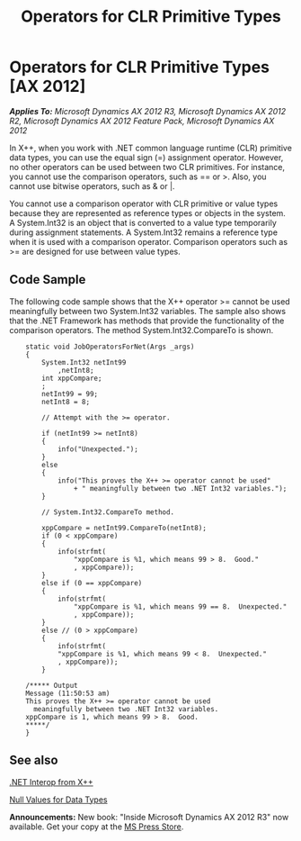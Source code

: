 ﻿---
title: Operators for CLR Primitive Types
TOCTitle: Operators for CLR Primitive Types
ms:assetid: 0a9f44d8-a82c-4a13-9d38-d1285d16e85c
ms:mtpsurl: https://msdn.microsoft.com/en-us/library/Cc581728(v=AX.60)
ms:contentKeyID: 35240354
ms.date: 05/18/2015
mtps_version: v=AX.60
---

# Operators for CLR Primitive Types [AX 2012]


_**Applies To:** Microsoft Dynamics AX 2012 R3, Microsoft Dynamics AX 2012 R2, Microsoft Dynamics AX 2012 Feature Pack, Microsoft Dynamics AX 2012_

In X++, when you work with .NET common language runtime (CLR) primitive data types, you can use the equal sign (=) assignment operator. However, no other operators can be used between two CLR primitives. For instance, you cannot use the comparison operators, such as == or \>. Also, you cannot use bitwise operators, such as & or |.

You cannot use a comparison operator with CLR primitive or value types because they are represented as reference types or objects in the system. A System.Int32 is an object that is converted to a value type temporarily during assignment statements. A System.Int32 remains a reference type when it is used with a comparison operator. Comparison operators such as \>= are designed for use between value types.

## Code Sample

The following code sample shows that the X++ operator \>= cannot be used meaningfully between two System.Int32 variables. The sample also shows that the .NET Framework has methods that provide the functionality of the comparison operators. The method System.Int32.CompareTo is shown.

```X++
    static void JobOperatorsForNet(Args _args)
    {
        System.Int32 netInt99
            ,netInt8;
        int xppCompare;
        ;
        netInt99 = 99;
        netInt8 = 8;
    
        // Attempt with the >= operator.
    
        if (netInt99 >= netInt8)
        {
            info("Unexpected.");
        }
        else
        {
            info("This proves the X++ >= operator cannot be used"
                + " meaningfully between two .NET Int32 variables.");
        }
    
        // System.Int32.CompareTo method.
    
        xppCompare = netInt99.CompareTo(netInt8);
        if (0 < xppCompare)
        {
            info(strfmt(
                "xppCompare is %1, which means 99 > 8.  Good."
                , xppCompare));
        }
        else if (0 == xppCompare)
        {
            info(strfmt(
                "xppCompare is %1, which means 99 == 8.  Unexpected."
                , xppCompare));
        }
        else // (0 > xppCompare)
        {
            info(strfmt(
            "xppCompare is %1, which means 99 < 8.  Unexpected."
            , xppCompare));
        }
    
    /***** Output
    Message (11:50:53 am)
    This proves the X++ >= operator cannot be used
      meaningfully between two .NET Int32 variables.
    xppCompare is 1, which means 99 > 8.  Good.
    *****/
    }
```

## See also

[.NET Interop from X++](net-interop-from-x.md)

[Null Values for Data Types](null-values-for-data-types.md)

  
**Announcements:** New book: "Inside Microsoft Dynamics AX 2012 R3" now available. Get your copy at the [MS Press Store](https://www.microsoftpressstore.com/store/inside-microsoft-dynamics-ax-2012-r3-9780735685109).

